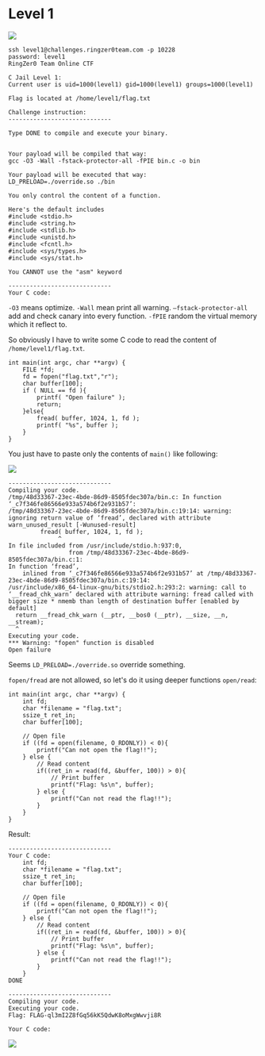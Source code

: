 # Level 1

![](https://i.imgur.com/ZYMp0X9.png)

```shell
ssh level1@challenges.ringzer0team.com -p 10228 
password: level1 
RingZer0 Team Online CTF

C Jail Level 1:
Current user is uid=1000(level1) gid=1000(level1) groups=1000(level1)

Flag is located at /home/level1/flag.txt

Challenge instruction:
-----------------------------

Type DONE to compile and execute your binary.


Your payload will be compiled that way:
gcc -O3 -Wall -fstack-protector-all -fPIE bin.c -o bin

Your payload will be executed that way:
LD_PRELOAD=./override.so ./bin

You only control the content of a function.

Here's the default includes
#include <stdio.h>
#include <string.h>
#include <stdlib.h>
#include <unistd.h>
#include <fcntl.h>
#include <sys/types.h>
#include <sys/stat.h>

You CANNOT use the "asm" keyword

-----------------------------
Your C code:
```

`-O3` means optimize.
`-Wall` mean print all warning.
`–fstack-protector-all` add and check canary into every function.
`-fPIE` random the virtual memory which it reflect to.

So obviously I have to write some C code to read the content of `/home/level1/flag.txt`. 

```
int main(int argc, char **argv) {
    FILE *fd;
    fd = fopen("flag.txt","r");
    char buffer[100];
    if ( NULL == fd ){
        printf( "Open failure" );
        return;
    }else{
        fread( buffer, 1024, 1, fd );
        printf( "%s", buffer );
    }
}
```
You just have to paste only the contents of `main()` like following:

![](https://i.imgur.com/0GcMzqw.png)
```
-----------------------------
Compiling your code.
/tmp/48d33367-23ec-4bde-86d9-8505fdec307a/bin.c: In function ‘_c7f346fe86566e933a574b6f2e931b57’:
/tmp/48d33367-23ec-4bde-86d9-8505fdec307a/bin.c:19:14: warning: ignoring return value of ‘fread’, declared with attribute warn_unused_result [-Wunused-result]
         fread( buffer, 1024, 1, fd );
              ^
In file included from /usr/include/stdio.h:937:0,
                 from /tmp/48d33367-23ec-4bde-86d9-8505fdec307a/bin.c:1:
In function ‘fread’,
    inlined from ‘_c7f346fe86566e933a574b6f2e931b57’ at /tmp/48d33367-23ec-4bde-86d9-8505fdec307a/bin.c:19:14:
/usr/include/x86_64-linux-gnu/bits/stdio2.h:293:2: warning: call to ‘__fread_chk_warn’ declared with attribute warning: fread called with bigger size * nmemb than length of destination buffer [enabled by default]
  return __fread_chk_warn (__ptr, __bos0 (__ptr), __size, __n, __stream);
  ^
Executing your code.
*** Warning: "fopen" function is disabled
Open failure
```

Seems `LD_PRELOAD=./override.so` override something.

`fopen/fread` are not allowed, so let's do it using deeper functions `open/read`:

```
int main(int argc, char **argv) {
    int fd;
    char *filename = "flag.txt";
    ssize_t ret_in;
    char buffer[100];

    // Open file 
    if ((fd = open(filename, O_RDONLY)) < 0){
        printf("Can not open the flag!!");
    } else {
        // Read content
        if((ret_in = read(fd, &buffer, 100)) > 0){
            // Print buffer
            printf("Flag: %s\n", buffer);
        } else {
            printf("Can not read the flag!!");
        }    
    }
}
```

Result:

```
-----------------------------
Your C code:
    int fd;
    char *filename = "flag.txt";
    ssize_t ret_in;
    char buffer[100];

    // Open file 
    if ((fd = open(filename, O_RDONLY)) < 0){
        printf("Can not open the flag!!");
    } else {
        // Read content
        if((ret_in = read(fd, &buffer, 100)) > 0){
            // Print buffer
            printf("Flag: %s\n", buffer);
        } else {
            printf("Can not read the flag!!");
        }    
    }
DONE

-----------------------------
Compiling your code.
Executing your code.
Flag: FLAG-ql3mI2Z8fGq56kK5QdwK8oMxgWwvji8R

Your C code:
```

![](https://i.imgur.com/38keYCT.png)
